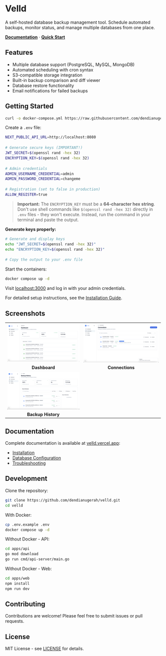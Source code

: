 # Velld

A self-hosted database backup management tool. Schedule automated backups, monitor status, and manage multiple databases from one place.

**[Documentation](https://velld.vercel.app)** · **[Quick Start](https://velld.vercel.app/docs/quick-start)**

## Features

- Multiple database support (PostgreSQL, MySQL, MongoDB)
- Automated scheduling with cron syntax
- S3-compatible storage integration
- Built-in backup comparison and diff viewer
- Database restore functionality
- Email notifications for failed backups

## Getting Started

```bash
curl -o docker-compose.yml https://raw.githubusercontent.com/dendianugerah/velld/main/docker-compose.prebuilt.yml
```

Create a `.env` file:

```bash
NEXT_PUBLIC_API_URL=http://localhost:8080

# Generate secure keys (IMPORTANT!)
JWT_SECRET=$(openssl rand -hex 32)
ENCRYPTION_KEY=$(openssl rand -hex 32)

# Admin credentials
ADMIN_USERNAME_CREDENTIAL=admin
ADMIN_PASSWORD_CREDENTIAL=changeme

# Registration (set to false in production)
ALLOW_REGISTER=true
```

> **Important:** The `ENCRYPTION_KEY` must be a **64-character hex string**. Don't use shell commands like `$(openssl rand -hex 32)` directly in `.env` files - they won't execute. Instead, run the command in your terminal and paste the output.

**Generate keys properly:**

```bash
# Generate and display keys
echo "JWT_SECRET=$(openssl rand -hex 32)"
echo "ENCRYPTION_KEY=$(openssl rand -hex 32)"

# Copy the output to your .env file
```

Start the containers:

```bash
docker compose up -d
```

Visit [localhost:3000](http://localhost:3000) and log in with your admin credentials.

For detailed setup instructions, see the [Installation Guide](https://velld.vercel.app/docs/installation).

## Screenshots

<table>
  <tr>
    <td><img src="docs/images/dashboard.png" alt="Dashboard" /></td>
    <td><img src="docs/images/connections.png" alt="Connections" /></td>
  </tr>
  <tr>
    <td align="center"><b>Dashboard</b></td>
    <td align="center"><b>Connections</b></td>
  </tr>
  <tr>
    <td><img src="docs/images/history.png" alt="History" /></td>
    <td></td>
  </tr>
  <tr>
    <td align="center"><b>Backup History</b></td>
    <td></td>
  </tr>
</table>

## Documentation

Complete documentation is available at [velld.vercel.app](https://velld.vercel.app):

- [Installation](https://velld.vercel.app/docs/installation)
- [Database Configuration](https://velld.vercel.app/docs/databases)
- [Troubleshooting](https://velld.vercel.app/docs/troubleshooting)

## Development

Clone the repository:

```bash
git clone https://github.com/dendianugerah/velld.git
cd velld
```

With Docker:

```bash
cp .env.example .env
docker compose up -d
```

Without Docker - API:

```bash
cd apps/api
go mod download
go run cmd/api-server/main.go
```

Without Docker - Web:

```bash
cd apps/web
npm install
npm run dev
```

## Contributing

Contributions are welcome! Please feel free to submit issues or pull requests.

## License

MIT License - see [LICENSE](LICENSE) for details.